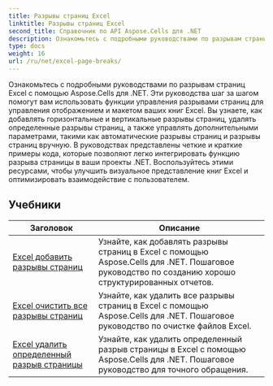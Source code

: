 ```yaml
---
title: Разрывы страниц Excel
linktitle: Разрывы страниц Excel
second_title: Справочник по API Aspose.Cells для .NET
description: Ознакомьтесь с подробными руководствами по разрывам страниц Excel с помощью Aspose.Cells для .NET. Легко улучшите макет ваших книг Excel.
type: docs
weight: 16
url: /ru/net/excel-page-breaks/
---
```

Ознакомьтесь с подробными руководствами по разрывам страниц Excel с помощью Aspose.Cells для .NET. Эти руководства шаг за шагом помогут вам использовать функции управления разрывами страниц для управления отображением и макетом ваших книг Excel. Вы узнаете, как добавлять горизонтальные и вертикальные разрывы страниц, удалять определенные разрывы страниц, а также управлять дополнительными параметрами, такими как автоматические разрывы страниц и разрывы страниц вручную. В руководствах представлены четкие и краткие примеры кода, которые позволяют легко интегрировать функцию разрыва страницы в ваши проекты .NET. Воспользуйтесь этими ресурсами, чтобы улучшить визуальное представление книг Excel и оптимизировать взаимодействие с пользователем.

## Учебники 
| Заголовок | Описание |
| --- | --- |
| [Excel добавить разрывы страниц](./excel-add-page-breaks/) | Узнайте, как добавлять разрывы страниц в Excel с помощью Aspose.Cells для .NET. Пошаговое руководство по созданию хорошо структурированных отчетов. |  
| [Excel очистить все разрывы страниц](./excel-clear-all-page-breaks/) | Узнайте, как удалить все разрывы страниц в Excel с помощью Aspose.Cells для .NET. Пошаговое руководство по очистке файлов Excel. |  
| [Excel удалить определенный разрыв страницы](./excel-remove-specific-page-break/) | Узнайте, как удалить определенный разрыв страницы в Excel с помощью Aspose.Cells для .NET. Пошаговое руководство для точного обращения. |  